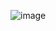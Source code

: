 ![image](https://user-images.githubusercontent.com/58118658/120021709-6cca8a00-bfb9-11eb-9383-dff256fbc7e4.png)
